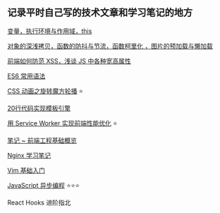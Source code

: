 ## 记录平时自己写的技术文章和学习笔记的地方

[变量，执行环境与作用域，this](./space/1.md)

[对象的深浅拷贝，函数的防抖与节流，函数柯里化 ，图片的预加载与懒加载](./space/2.md)

[前端如何防范 XSS，浅谈 JS 中各种宽高属性](./space/3.md)

[ES6 常用语法](./space/4.md)

[CSS 动画之旋转魔方轮播](./space/5.md)  :star:

[20行代码实现模板引擎](./space/6.md)

[用 Service Worker 实现前端性能优化](./space/7.md)  :star:

[笔记 ~ 前端工程基础概览](./space/8/README.md)

[Nginx 学习笔记](./space/9.md)

[Vim 基础入门](./space/10.md)

[JavaScript 异步编程](./space/11/async.md)  :star::star::star:

React Hooks 进阶指北
